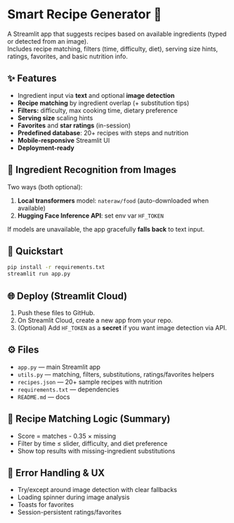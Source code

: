 # Smart Recipe Generator 🍳

A Streamlit app that suggests recipes based on available ingredients (typed or detected from an image).  
Includes recipe matching, filters (time, difficulty, diet), serving size hints, ratings, favorites, and basic nutrition info.

## ✨ Features
- Ingredient input via **text** and optional **image detection**
- **Recipe matching** by ingredient overlap (+ substitution tips)
- **Filters:** difficulty, max cooking time, dietary preference
- **Serving size** scaling hints
- **Favorites** and **star ratings** (in-session)
- **Predefined database**: 20+ recipes with steps and nutrition
- **Mobile-responsive** Streamlit UI
- **Deployment-ready**

## 🧠 Ingredient Recognition from Images
Two ways (both optional):
1. **Local transformers** model: `nateraw/food` (auto-downloaded when available)
2. **Hugging Face Inference API**: set env var `HF_TOKEN`

If models are unavailable, the app gracefully **falls back** to text input.

## 🚀 Quickstart

```bash
pip install -r requirements.txt
streamlit run app.py
```

## 🌐 Deploy (Streamlit Cloud)
1. Push these files to GitHub.
2. On Streamlit Cloud, create a new app from your repo.
3. (Optional) Add `HF_TOKEN` as a **secret** if you want image detection via API.

## ⚙️ Files
- `app.py` — main Streamlit app
- `utils.py` — matching, filters, substitutions, ratings/favorites helpers
- `recipes.json` — 20+ sample recipes with nutrition
- `requirements.txt` — dependencies
- `README.md` — docs

## 🧪 Recipe Matching Logic (Summary)
- Score = matches - 0.35 × missing
- Filter by time ≤ slider, difficulty, and diet preference
- Show top results with missing-ingredient substitutions

## 🧰 Error Handling & UX
- Try/except around image detection with clear fallbacks
- Loading spinner during image analysis
- Toasts for favorites
- Session-persistent ratings/favorites
